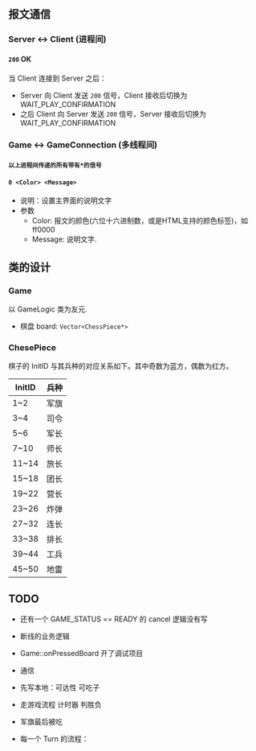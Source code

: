 ## 报文通信

### Server <-> Client (进程间)

#### `200` OK

当 Client 连接到 Server 之后：

+ Server 向 Client 发送 `200` 信号，Client 接收后切换为 WAIT_PLAY_CONFIRMATION
+ 之后 Client 向 Server 发送 `200` 信号，Server 接收后切换为 WAIT_PLAY_CONFIRMATION

### Game <-> GameConnection (多线程间)

#### `以上进程间传递的所有带有*的信号`

#### `0 <Color> <Message>`

+ 说明：设置主界面的说明文字
+ 参数
  + Color: 报文的颜色(六位十六进制数，或是HTML支持的颜色标签)，如ff0000
  + Message: 说明文字.

## 类的设计

### Game

以 GameLogic 类为友元.

+ 棋盘 board: `Vector<ChessPiece*>`



### ChesePiece

棋子的 InitID 与其兵种的对应关系如下。其中奇数为蓝方，偶数为红方。

| InitID | 兵种 |
| ------ | ---- |
| 1~2    | 军旗 |
| 3~4    | 司令 |
| 5~6    | 军长 |
| 7~10   | 师长 |
| 11~14  | 旅长 |
| 15~18  | 团长 |
| 19~22  | 营长 |
| 23~26  | 炸弹 |
| 27~32  | 连长 |
| 33~38  | 排长 |
| 39~44  | 工兵 |
| 45~50  | 地雷 |



## TODO

+ 还有一个 GAME_STATUS == READY 的 cancel 逻辑没有写
+ 断线的业务逻辑
+ Game::onPressedBoard 开了调试项目
+ 通信
+ 先写本地：可达性 可吃子

+ 走游戏流程 计时器 判胜负
+ 军旗最后被吃
+ 每一个 Turn 的流程：